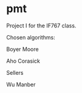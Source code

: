 # pmt
Project I for the IF767 class.

Chosen algorithms:

Boyer Moore

Aho Corasick

Sellers

Wu Manber


